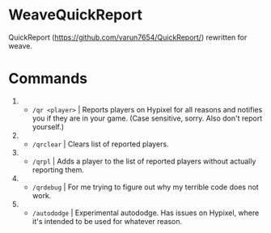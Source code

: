 # WeaveQuickReport
QuickReport (https://github.com/varun7654/QuickReport/) rewritten for weave.

# Commands
1. - `/qr <player>` | Reports players on Hypixel for all reasons and notifies you if they are in your game. (Case sensitive, sorry. Also don't report yourself.)
2. - `/qrclear` | Clears list of reported players.
3. - `/qrpl` | Adds a player to the list of reported players without actually reporting them.
4. - `/qrdebug` | For me trying to figure out why my terrible code does not work.
5. - `/autododge` | Experimental autododge. Has issues on Hypixel, where it's intended to be used for whatever reason.
